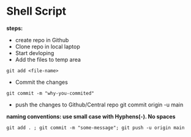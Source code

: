 # Shell Script 

**steps:**
* create repo in Github 
* Clone repo in local laptop 
* Start devloping 
* Add the files to temp area 
```
git add <file-name> 
```

* Commit the changes 
```
git commit -m "why-you-commited" 
```

* push the changes to Github/Central repo 
  git commit origin -u main  

**naming conventions:  use small case with Hyphens(-). No spaces**  

``` 
git add . ; git commit -m "some-message"; git push -u origin main

